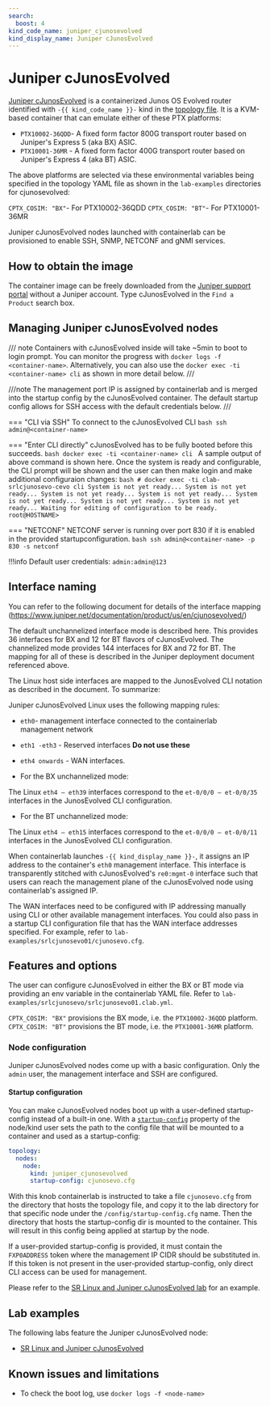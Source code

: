 ```yaml
---
search:
  boost: 4
kind_code_name: juniper_cjunosevolved
kind_display_name: Juniper cJunosEvolved
---
```

# Juniper cJunosEvolved

[Juniper cJunosEvolved](https://www.juniper.net/documentation/product/us/en/cjunosevolved/) is a containerized Junos OS Evolved router identified with `-{{ kind_code_name }}-` kind in the [topology file](../topo-def-file.md). It is a KVM-based container that can emulate either of these PTX platforms:

* `PTX10002-36QDD`- A fixed form factor 800G transport router based on Juniper's Express 5 (aka BX) ASIC.
* `PTX10001-36MR` - A fixed form factor 400G transport router based on Juniper's Express 4 (aka BT) ASIC.

The above platforms are selected via these environmental variables being specified in the topology YAML file as shown in the `lab-examples` directories for cjunosevolved:

 `CPTX_COSIM: "BX"`- For PTX10002-36QDD
 `CPTX_COSIM: "BT"`- For PTX10001-36MR

Juniper cJunosEvolved nodes launched with containerlab can be provisioned to enable SSH, SNMP, NETCONF and gNMI services.

## How to obtain the image

The container image can be freely downloaded from the [Juniper support portal](https://support.juniper.net/support/downloads/?p=cjunos-evolved) without a Juniper account. Type cJunosEvolved in the `Find a Product` search box.

## Managing Juniper cJunosEvolved nodes

/// note
    Containers with cJunosEvolved inside will take ~5min to boot to login prompt.
    You can monitor the progress with `docker logs -f <container-name>`.
    Alternatively, you can also use the `docker exec -ti <container-name> cli` as shown in more detail below.
///

///note
    The management port IP is assigned by containerlab and is merged into the startup config by the cJunosEvolved container. The default startup config allows for SSH access with the default credentials below.
///

=== "CLI via SSH"
    To connect to the cJunosEvolved CLI
    ```bash
    ssh admin@<container-name>
    ```

=== "Enter CLI directly"
    cJunosEvolved has to be fully booted before this succeeds.
    ```bash
    docker exec -ti <container-name> cli
    ```
    A sample output of above command is shown here. Once the system is ready and configurable,
    the CLI prompt will be shown and the user can then make login and make additional configuraion changes:
    ```bash
    # docker exec -ti clab-srlcjunosevo-cevo cli
      System is not yet ready...
      System is not yet ready...
      System is not yet ready...
      System is not yet ready...
      System is not yet ready...
      System is not yet ready...
      System is not yet ready...
      Waiting for editing of configuration to be ready.
      root@HOSTNAME>
    ```

=== "NETCONF"
    NETCONF server is running over port 830 if it is enabled in the provided startupconfiguration.
    ```bash
    ssh admin@<container-name> -p 830 -s netconf
    ```

!!!info
    Default user credentials: `admin:admin@123`

## Interface naming

You can refer to the following document for details of the interface mapping (https://www.juniper.net/documentation/product/us/en/cjunosevolved/)

The default unchannelized interface mode is described here. This provides 36 interfaces for BX and 12 for BT flavors of cJunosEvolved. The channelized mode provides 144 interfaces for BX and 72 for BT. The mapping for all of these is described in the Juniper deployment document referenced above.

The Linux host side interfaces are mapped to the JunosEvolved CLI notation as described in the document. To summarize:

Juniper cJunosEvolved Linux uses the following mapping rules:

* `eth0`- management interface connected to the containerlab management network
* `eth1 -eth3` - Reserved interfaces  **Do not use these**
* `eth4 onwards` - WAN interfaces.

* For the BX unchannelized mode:

The Linux `eth4 – eth39` interfaces correspond to the `et-0/0/0 – et-0/0/35` interfaces in the JunosEvolved CLI configuration.

* For the BT unchannelized mode:

The Linux `eth4 – eth15` interfaces correspond to the `et-0/0/0 – et-0/0/11` interfaces in the JunosEvolved CLI configuration.

When containerlab launches `-{{ kind_display_name }}-`, it assigns an IP address to the container's `eth0` management interface.
This interface is transparently stitched with cJunosEvolved's `re0:mgmt-0` interface such that users can reach the management plane of the cJunosEvolved node using containerlab's assigned IP.

The WAN interfaces need to be configured with IP addressing manually using CLI or other available management interfaces.
You could also pass in a startup CLI configuration file that has the WAN interface addresses specified. For example,
refer to `lab-examples/srlcjunosevo01/cjunosevo.cfg`.

## Features and options

The user can configure cJunosEvolved in either the BX or BT mode via providing an env variable in the containerlab YAML file.
Refer to `lab-examples/srlcjunosevo/srlcjunosevo01.clab.yml`.

`CPTX_COSIM: "BX"` provisions the BX mode, i.e. the `PTX10002-36QDD` platform.
`CPTX_COSIM: "BT"` provisions the BT mode, i.e. the `PTX10001-36MR` platform.

### Node configuration

Juniper cJunosEvolved nodes come up with a basic configuration. Only the `admin` user, the management interface and SSH are configured.

#### Startup configuration

You can make cJunosEvolved nodes boot up with a user-defined startup-config instead of a built-in one. With a [`startup-config`](../nodes.md#startup-config) property of the node/kind user sets the path to the config file that will be mounted to a container and used as a startup-config:

```yaml
topology:
  nodes:
    node:
      kind: juniper_cjunosevolved
      startup-config: cjunosevo.cfg
```

With this knob containerlab is instructed to take a file `cjunosevo.cfg` from the directory that hosts the topology file, and copy it to the lab directory for that specific node under the `/config/startup-config.cfg` name. Then the directory that hosts the startup-config dir is mounted to the container. This will result in this config being applied at startup by the node.

If a user-provided startup-config is provided, it must contain the `FXP0ADDRESS` token where the management IP CIDR should be substituted in. If this token is not present in the user-provided startup-config, only direct CLI access can be used for management.

Please refer to the [SR Linux and Juniper cJunosEvolved lab](../../lab-examples/srl-cjunosevolved.md) for an example.

## Lab examples

The following labs feature the Juniper cJunosEvolved node:

* [SR Linux and Juniper cJunosEvolved](../../lab-examples/srl-cjunosevolved.md)

## Known issues and limitations

* To check the boot log, use `docker logs -f <node-name>`
